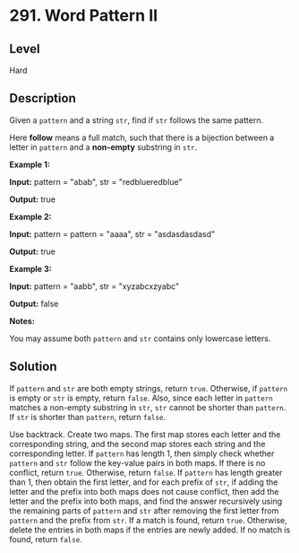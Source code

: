 # 291. Word Pattern II
## Level
Hard

## Description
Given a `pattern` and a string `str`, find if `str` follows the same pattern.

Here **follow** means a full match, such that there is a bijection between a letter in `pattern` and a **non-empty** substring in `str`.

**Example 1:**

**Input:** pattern = "abab", str = "redblueredblue"

**Output:** true

**Example 2:**

**Input:** pattern = pattern = "aaaa", str = "asdasdasdasd"

**Output:** true

**Example 3:**

**Input:** pattern = "aabb", str = "xyzabcxzyabc"

**Output:** false

**Notes:**

You may assume both `pattern` and `str` contains only lowercase letters.

## Solution
If `pattern` and `str` are both empty strings, return `true`. Otherwise, if `pattern` is empty or `str` is empty, return `false`. Also, since each letter in `pattern` matches a non-empty substring in `str`, `str` cannot be shorter than `pattern`. If `str` is shorter than `pattern`, return `false`.

Use backtrack. Create two maps. The first map stores each letter and the corresponding string, and the second map stores each string and the corresponding letter. If `pattern` has length 1, then simply check whether `pattern` and `str` follow the key-value pairs in both maps. If there is no conflict, return `true`. Otherwise, return `false`. If `pattern` has length greater than 1, then obtain the first letter, and for each prefix of `str`, if adding the letter and the prefix into both maps does not cause conflict, then add the letter and the prefix into both maps, and find the answer recursively using the remaining parts of `pattern` and `str` after removing the first letter from `pattern` and the prefix from `str`. If a match is found, return `true`. Otherwise, delete the entries in both maps if the entries are newly added. If no match is found, return `false`.
